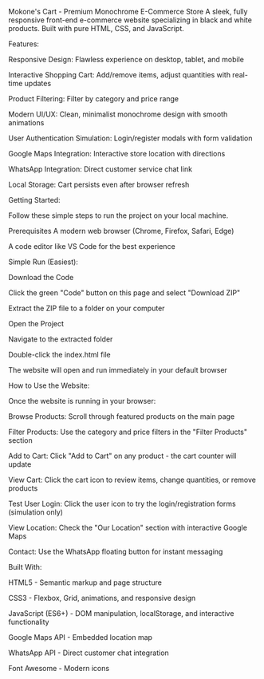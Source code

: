 Mokone's Cart - Premium Monochrome E-Commerce Store
A sleek, fully responsive front-end e-commerce website specializing in black and white products. Built with pure HTML, CSS, and JavaScript.



 Features:

Responsive Design: Flawless experience on desktop, tablet, and mobile

Interactive Shopping Cart: Add/remove items, adjust quantities with real-time updates

Product Filtering: Filter by category and price range

Modern UI/UX: Clean, minimalist monochrome design with smooth animations

User Authentication Simulation: Login/register modals with form validation

Google Maps Integration: Interactive store location with directions

WhatsApp Integration: Direct customer service chat link

Local Storage: Cart persists even after browser refresh


 Getting Started:

Follow these simple steps to run the project on your local machine.

Prerequisites
A modern web browser (Chrome, Firefox, Safari, Edge)

 A code editor like VS Code for the best experience


 Simple Run (Easiest):

Download the Code

Click the green "Code" button on this page and select "Download ZIP"

Extract the ZIP file to a folder on your computer

Open the Project

Navigate to the extracted folder

Double-click the index.html file

The website will open and run immediately in your default browser



 How to Use the Website:

Once the website is running in your browser:

Browse Products: Scroll through featured products on the main page

Filter Products: Use the category and price filters in the "Filter Products" section

Add to Cart: Click "Add to Cart" on any product - the cart counter will update

View Cart: Click the cart icon to review items, change quantities, or remove products

Test User Login: Click the user icon to try the login/registration forms (simulation only)

View Location: Check the "Our Location" section with interactive Google Maps

Contact: Use the WhatsApp floating button for instant messaging


 Built With:

HTML5 - Semantic markup and page structure

CSS3 - Flexbox, Grid, animations, and responsive design

JavaScript (ES6+) - DOM manipulation, localStorage, and interactive functionality

Google Maps API - Embedded location map

WhatsApp API - Direct customer chat integration

Font Awesome - Modern icons
